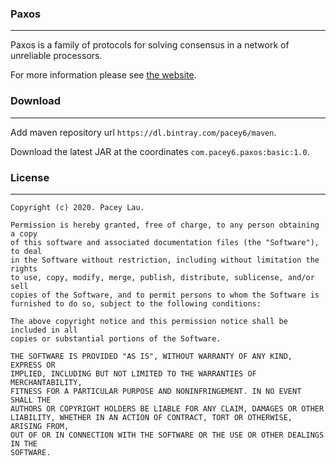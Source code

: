 ### Paxos

------

Paxos is a family of protocols for solving consensus in a network of unreliable processors.

For more information please see [the website](https://en.wikipedia.org/wiki/Paxos_(computer_science)).

### Download

------

Add maven repository url `https://dl.bintray.com/pacey6/maven`.

Download the latest JAR at the coordinates `com.pacey6.paxos:basic:1.0`.

### License

------

```
Copyright (c) 2020. Pacey Lau.

Permission is hereby granted, free of charge, to any person obtaining a copy
of this software and associated documentation files (the "Software"), to deal
in the Software without restriction, including without limitation the rights
to use, copy, modify, merge, publish, distribute, sublicense, and/or sell
copies of the Software, and to permit persons to whom the Software is
furnished to do so, subject to the following conditions:

The above copyright notice and this permission notice shall be included in all
copies or substantial portions of the Software.

THE SOFTWARE IS PROVIDED "AS IS", WITHOUT WARRANTY OF ANY KIND, EXPRESS OR
IMPLIED, INCLUDING BUT NOT LIMITED TO THE WARRANTIES OF MERCHANTABILITY,
FITNESS FOR A PARTICULAR PURPOSE AND NONINFRINGEMENT. IN NO EVENT SHALL THE
AUTHORS OR COPYRIGHT HOLDERS BE LIABLE FOR ANY CLAIM, DAMAGES OR OTHER
LIABILITY, WHETHER IN AN ACTION OF CONTRACT, TORT OR OTHERWISE, ARISING FROM,
OUT OF OR IN CONNECTION WITH THE SOFTWARE OR THE USE OR OTHER DEALINGS IN THE
SOFTWARE.
```
